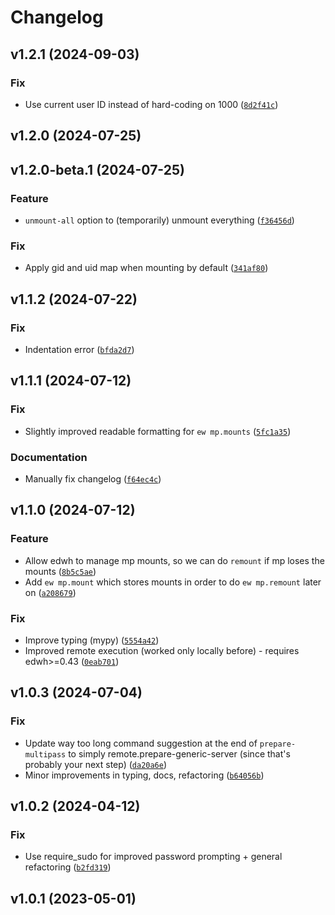 # Changelog

<!--next-version-placeholder-->

## v1.2.1 (2024-09-03)

### Fix

* Use current user ID instead of hard-coding on 1000 ([`8d2f41c`](https://github.com/educationwarehouse/edwh-multipass-plugin/commit/8d2f41cf98a58e623f95661026c29cc982186a42))

## v1.2.0 (2024-07-25)



## v1.2.0-beta.1 (2024-07-25)

### Feature

* `unmount-all` option to (temporarily) unmount everything ([`f36456d`](https://github.com/educationwarehouse/edwh-multipass-plugin/commit/f36456d064fe349d799cd64432ad98d45742d192))

### Fix

* Apply gid and uid map when mounting by default ([`341af80`](https://github.com/educationwarehouse/edwh-multipass-plugin/commit/341af80aad97f9bde716a9d672a2039ec1d4faad))

## v1.1.2 (2024-07-22)

### Fix

* Indentation error ([`bfda2d7`](https://github.com/educationwarehouse/edwh-multipass-plugin/commit/bfda2d76fb7adfda377b1919225131419b5f3114))

## v1.1.1 (2024-07-12)

### Fix

* Slightly improved readable formatting for `ew mp.mounts` ([`5fc1a35`](https://github.com/educationwarehouse/edwh-multipass-plugin/commit/5fc1a35cb50d4ed6448790d1421dcfc8d1a15614))

### Documentation

* Manually fix changelog ([`f64ec4c`](https://github.com/educationwarehouse/edwh-multipass-plugin/commit/f64ec4c801b6df5e1708fe5e177cb7bdfe8b9c41))

## v1.1.0 (2024-07-12)

### Feature

* Allow edwh to manage mp mounts, so we can do `remount` if mp loses the mounts ([`8b5c5ae`](https://github.com/educationwarehouse/edwh-multipass-plugin/commit/8b5c5aee3d5b520de5b4a76f6ded207782cc68ba))
* Add `ew mp.mount` which stores mounts in order to do `ew mp.remount` later on ([`a208679`](https://github.com/educationwarehouse/edwh-multipass-plugin/commit/a208679af06b411d81510c47c09ba81edce6feb3))

### Fix

* Improve typing (mypy) ([`5554a42`](https://github.com/educationwarehouse/edwh-multipass-plugin/commit/5554a42ca9902921c254a4e20c5a909dce049bbb))
* Improved remote execution (worked only locally before) - requires edwh>=0.43 ([`0eab701`](https://github.com/educationwarehouse/edwh-multipass-plugin/commit/0eab701b70a83c7d4e30a9d5cf61ff11349985fd))


## v1.0.3 (2024-07-04)

### Fix

* Update way too long command suggestion at the end of `prepare-multipass` to simply remote.prepare-generic-server (since that's probably your next step) ([`da20a6e`](https://github.com/educationwarehouse/edwh-multipass-plugin/commit/da20a6e6d465c14b1f0d6ba389c649f79f39fd81))
* Minor improvements in typing, docs, refactoring ([`b64056b`](https://github.com/educationwarehouse/edwh-multipass-plugin/commit/b64056bffdbf6b9e0dd77ae3f0eb7bcad9700a9d))

## v1.0.2 (2024-04-12)

### Fix

* Use require_sudo for improved password prompting + general refactoring ([`b2fd319`](https://github.com/educationwarehouse/edwh-multipass-plugin/commit/b2fd3192097800832254fab9cd691c20acd29f66))

## v1.0.1 (2023-05-01)

